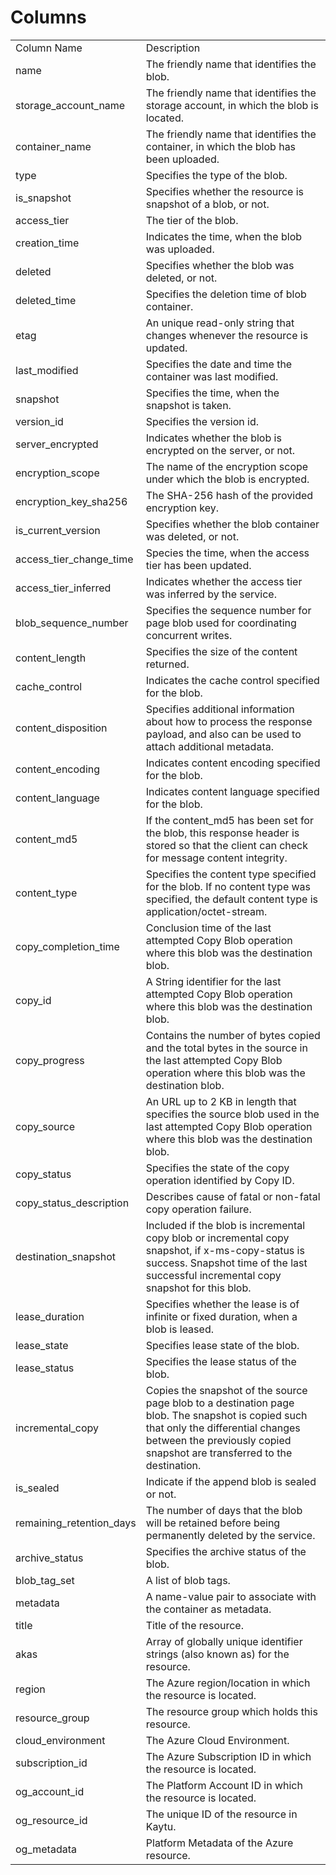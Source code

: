 # Columns  

<table>
	<tr><td>Column Name</td><td>Description</td></tr>
	<tr><td>name</td><td>The friendly name that identifies the blob.</td></tr>
	<tr><td>storage_account_name</td><td>The friendly name that identifies the storage account, in which the blob is located.</td></tr>
	<tr><td>container_name</td><td>The friendly name that identifies the container, in which the blob has been uploaded.</td></tr>
	<tr><td>type</td><td>Specifies the type of the blob.</td></tr>
	<tr><td>is_snapshot</td><td>Specifies whether the resource is snapshot of a blob, or not.</td></tr>
	<tr><td>access_tier</td><td>The tier of the blob.</td></tr>
	<tr><td>creation_time</td><td>Indicates the time, when the blob was uploaded.</td></tr>
	<tr><td>deleted</td><td>Specifies whether the blob was deleted, or not.</td></tr>
	<tr><td>deleted_time</td><td>Specifies the deletion time of blob container.</td></tr>
	<tr><td>etag</td><td>An unique read-only string that changes whenever the resource is updated.</td></tr>
	<tr><td>last_modified</td><td>Specifies the date and time the container was last modified.</td></tr>
	<tr><td>snapshot</td><td>Specifies the time, when the snapshot is taken.</td></tr>
	<tr><td>version_id</td><td>Specifies the version id.</td></tr>
	<tr><td>server_encrypted</td><td>Indicates whether the blob is encrypted on the server, or not.</td></tr>
	<tr><td>encryption_scope</td><td>The name of the encryption scope under which the blob is encrypted.</td></tr>
	<tr><td>encryption_key_sha256</td><td>The SHA-256 hash of the provided encryption key.</td></tr>
	<tr><td>is_current_version</td><td>Specifies whether the blob container was deleted, or not.</td></tr>
	<tr><td>access_tier_change_time</td><td>Species the time, when the access tier has been updated.</td></tr>
	<tr><td>access_tier_inferred</td><td>Indicates whether the access tier was inferred by the service.</td></tr>
	<tr><td>blob_sequence_number</td><td>Specifies the sequence number for page blob used for coordinating concurrent writes.</td></tr>
	<tr><td>content_length</td><td>Specifies the size of the content returned.</td></tr>
	<tr><td>cache_control</td><td>Indicates the cache control specified for the blob.</td></tr>
	<tr><td>content_disposition</td><td>Specifies additional information about how to process the response payload, and also can be used to attach additional metadata.</td></tr>
	<tr><td>content_encoding</td><td>Indicates content encoding specified for the blob.</td></tr>
	<tr><td>content_language</td><td>Indicates content language specified for the blob.</td></tr>
	<tr><td>content_md5</td><td>If the content_md5 has been set for the blob, this response header is stored so that the client can check for message content integrity.</td></tr>
	<tr><td>content_type</td><td>Specifies the content type specified for the blob. If no content type was specified, the default content type is application/octet-stream.</td></tr>
	<tr><td>copy_completion_time</td><td>Conclusion time of the last attempted Copy Blob operation where this blob was the destination blob.</td></tr>
	<tr><td>copy_id</td><td>A String identifier for the last attempted Copy Blob operation where this blob was the destination blob.</td></tr>
	<tr><td>copy_progress</td><td>Contains the number of bytes copied and the total bytes in the source in the last attempted Copy Blob operation where this blob was the destination blob.</td></tr>
	<tr><td>copy_source</td><td>An URL up to 2 KB in length that specifies the source blob used in the last attempted Copy Blob operation where this blob was the destination blob.</td></tr>
	<tr><td>copy_status</td><td>Specifies the state of the copy operation identified by Copy ID.</td></tr>
	<tr><td>copy_status_description</td><td>Describes cause of fatal or non-fatal copy operation failure.</td></tr>
	<tr><td>destination_snapshot</td><td>Included if the blob is incremental copy blob or incremental copy snapshot, if x-ms-copy-status is success. Snapshot time of the last successful incremental copy snapshot for this blob.</td></tr>
	<tr><td>lease_duration</td><td>Specifies whether the lease is of infinite or fixed duration, when a blob is leased.</td></tr>
	<tr><td>lease_state</td><td>Specifies lease state of the blob.</td></tr>
	<tr><td>lease_status</td><td>Specifies the lease status of the blob.</td></tr>
	<tr><td>incremental_copy</td><td>Copies the snapshot of the source page blob to a destination page blob. The snapshot is copied such that only the differential changes between the previously copied snapshot are transferred to the destination.</td></tr>
	<tr><td>is_sealed</td><td>Indicate if the append blob is sealed or not.</td></tr>
	<tr><td>remaining_retention_days</td><td>The number of days that the blob will be retained before being permanently deleted by the service.</td></tr>
	<tr><td>archive_status</td><td>Specifies the archive status of the blob.</td></tr>
	<tr><td>blob_tag_set</td><td>A list of blob tags.</td></tr>
	<tr><td>metadata</td><td>A name-value pair to associate with the container as metadata.</td></tr>
	<tr><td>title</td><td>Title of the resource.</td></tr>
	<tr><td>akas</td><td>Array of globally unique identifier strings (also known as) for the resource.</td></tr>
	<tr><td>region</td><td>The Azure region/location in which the resource is located.</td></tr>
	<tr><td>resource_group</td><td>The resource group which holds this resource.</td></tr>
	<tr><td>cloud_environment</td><td>The Azure Cloud Environment.</td></tr>
	<tr><td>subscription_id</td><td>The Azure Subscription ID in which the resource is located.</td></tr>
	<tr><td>og_account_id</td><td>The Platform Account ID in which the resource is located.</td></tr>
	<tr><td>og_resource_id</td><td>The unique ID of the resource in Kaytu.</td></tr>
	<tr><td>og_metadata</td><td>Platform Metadata of the Azure resource.</td></tr>
</table>